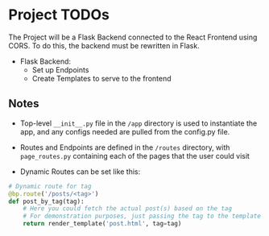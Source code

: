 # Project TODOs

The Project will be a Flask Backend connected to the React Frontend using CORS. To do this, the backend must be rewritten in Flask.

- Flask Backend:
  - Set up Endpoints
  - Create Templates to serve to the frontend

## Notes

- Top-level `__init__.py` file in the `/app` directory is used to instantiate the app, and any configs needed are pulled from the config.py file.

- Routes and Endpoints are defined in the `/routes` directory, with `page_routes.py` containing each of the pages that the user could visit

- Dynamic Routes can be set like this:

```python
# Dynamic route for tag
@bp.route('/posts/<tag>')
def post_by_tag(tag):
    # Here you could fetch the actual post(s) based on the tag
    # For demonstration purposes, just passing the tag to the template
    return render_template('post.html', tag=tag)
```
